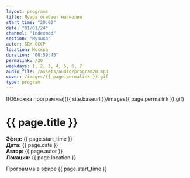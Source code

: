```yaml
---
layout: programs
title: Луара огибает магнолии
start_time: "20:00"
date: "01/01/24"
channel: "Indexmod"
section: "Музыка"
autor: БДХ СССР
location: Москва
duration: "00:59:45"
permalink: /20
weekdays: 1, 2, 3, 4, 5, 6, 7
audio_file: /assets/audio/program20.mp3
cover: /images/{{ page.permalink }}.gif
type: program
---
```


![Обложка программы]({{ site.baseurl }}/images{{ page.permalink }}.gif)

# {{ page.title }}

**Эфир:** {{ page.start_time }}  
**Дата:** {{ page.date }}  
**Автор:** {{ page.autor }}  
**Локация:** {{ page.location }}

Программа в эфире {{ page.start_time }}

<p><audio id="audio-player">
  <source src="{{ site.baseurl }}{{ page.audio_file }}" type="audio/mpeg">
  Ваш браузер не поддерживает воспроизведение аудио.
</audio></p>
